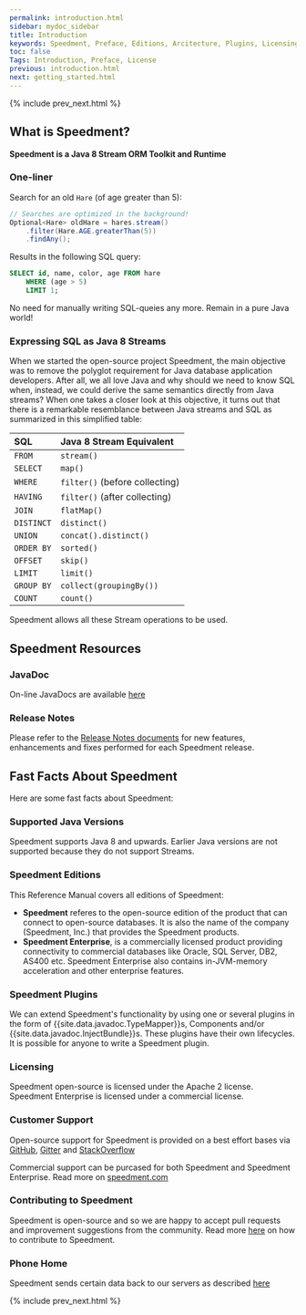 ```yaml
---
permalink: introduction.html
sidebar: mydoc_sidebar
title: Introduction
keywords: Speedment, Preface, Editions, Arcitecture, Plugins, Licensing, Support, JavaDoc, Contributing
toc: false
Tags: Introduction, Preface, License
previous: introduction.html
next: getting_started.html
---
```


{% include prev_next.html %}

## What is Speedment?
__Speedment is a Java 8 Stream ORM Toolkit and Runtime__ 

### One-liner
Search for an old `Hare` (of age greater than 5):
```java
// Searches are optimized in the background!
Optional<Hare> oldHare = hares.stream()
    .filter(Hare.AGE.greaterThan(5))
    .findAny();
``` 

Results in the following SQL query:
```sql
SELECT id, name, color, age FROM hare 
    WHERE (age > 5)
    LIMIT 1;
```

No need for manually writing SQL-queies any more. Remain in a pure Java world!

### Expressing SQL as Java 8 Streams
When we started the open-source project Speedment, the main objective was to remove the polyglot requirement for Java database application developers. After all, we all love Java and why should we need to know SQL when, instead, we could derive the same semantics directly from Java streams? When one takes a closer look at this objective, it turns out that there is a remarkable resemblance between Java streams and SQL as summarized in this simplified table:

| SQL         | Java 8 Stream Equivalent          |
| :---------- | :-------------------------------- |
| `FROM`       | `stream()`   |
| `SELECT`     | `map()`      |
| `WHERE`      | `filter()` (before collecting) |
| `HAVING`     | `filter()` (after collecting) |
| `JOIN`       | `flatMap()`  |
| `DISTINCT`   | `distinct()` |
| `UNION`      | `concat().distinct()` |
| `ORDER BY`   | `sorted()`   |
| `OFFSET`     | `skip()`     |
| `LIMIT`      | `limit()`    |
| `GROUP BY`   | `collect(groupingBy())` |
| `COUNT`      | `count()`    |

Speedment allows all these Stream operations to be used.

## Speedment Resources

### JavaDoc
On-line JavaDocs are available [here](http://www.javadoc.io/doc/com.speedment/runtime-deploy/{{site.data.speedment.version}})

### Release Notes
Please refer to the [Release Notes documents](https://github.com/speedment/speedment/releases) for new features, enhancements and fixes performed for each Speedment release.

## Fast Facts About Speedment
Here are some fast facts about Speedment:

### Supported Java Versions
Speedment supports Java 8 and upwards. Earlier Java versions are not supported because they do not support Streams.

### Speedment Editions
This Reference Manual covers all editions of Speedment:
  * **Speedment** referes to the open-source edition of the product that can connect to open-source databases. It is also the name of the company (Speedment, Inc.) that provides the Speedment products.
  * **Speedment Enterprise**, is a commercially licensed product providing connectivity to commercial databases like Oracle, SQL Server, DB2, AS400 etc. Speedment Enterprise also contains in-JVM-memory acceleration and other enterprise features.

### Speedment Plugins
We can extend Speedment's functionality by using one or several plugins in the form of {{site.data.javadoc.TypeMapper}}s, Components and/or {{site.data.javadoc.InjectBundle}}s. These plugins have their own lifecycles. It is possible for anyone to write a Speedment plugin.

### Licensing
Speedment open-source is licensed under the Apache 2 license. Speedment Enterprise is licensed under a commercial license.

### Customer Support
Open-source support for Speedment is provided on a best effort bases via [GitHub](https://github.com/speedment/speedment/issues), [Gitter](https://gitter.im/speedment/speedment) and [StackOverflow](http://stackoverflow.com/questions/tagged/speedment)

Commercial support can be purcased for both Speedment and Speedment Enterprise. Read more on [speedment.com](http://www.speedment.com)

### Contributing to Speedment
Speedment is open-source and so we are happy to accept pull requests and improvement suggestions from the community. Read more [here](https://github.com/speedment/speedment/blob/master/CONTRIBUTING.md) on how to contribute to Speedment.

### Phone Home
Speedment sends certain data back to our servers as described [here](https://github.com/speedment/speedment/blob/master/DISCLAIMER.MD) 

{% include prev_next.html %}
